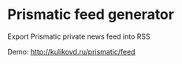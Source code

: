 Prismatic feed generator
==============

Export Prismatic private news feed into RSS

Demo: http://kulikovd.ru/prismatic/feed

